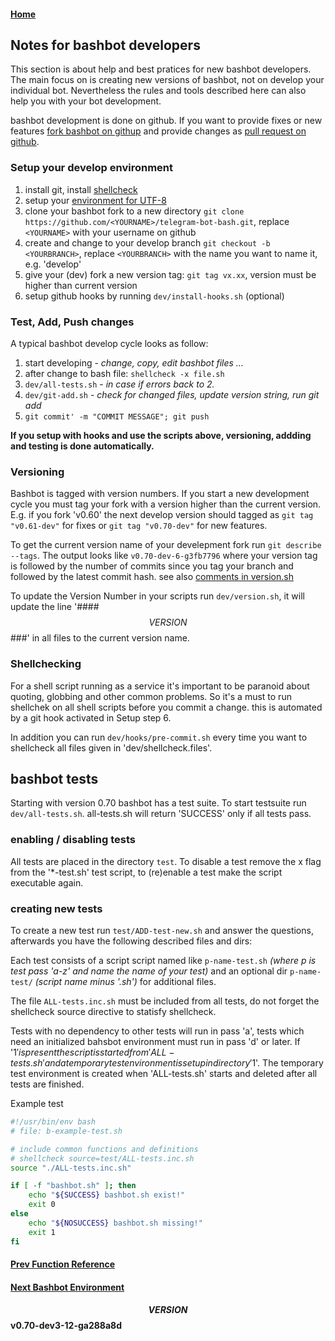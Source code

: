 #### [Home](../README.md)
## Notes for bashbot developers
This section is about help and best pratices for new bashbot developers. The main focus on is creating new versions of bashbot, not on develop your individual bot. Nevertheless the rules and tools described here can also help you with your bot development.

bashbot development is done on github. If you want to provide fixes or new features [fork bashbot on githup](https://help.github.com/en/articles/fork-a-repo) and provide changes as [pull request on github](https://help.github.com/en/articles/creating-a-pull-request).

### Setup your develop environment

1. install git, install [shellcheck](5_practice.md#Test-your-Bot-with-shellcheck)
2. setup your [environment for UTF-8](4_expert.md#Setting-up-your-Environment)
3. clone your bashbot fork to a new directory ```git clone https://github.com/<YOURNAME>/telegram-bot-bash.git```, replace ```<YOURNAME>``` with your username on github
4. create and change to your develop branch ```git checkout -b <YOURBRANCH>```, replace ```<YOURBRANCH>``` with the name you want to name it, e.g. 'develop'
5. give your (dev) fork a new version tag: ```git tag vx.xx```, version must be higher than current version
6. setup github hooks by running ```dev/install-hooks.sh``` (optional)

### Test, Add, Push changes
A typical bashbot develop cycle looks as follow:

1. start developing - *change, copy, edit bashbot files ...*
2. after change to bash file: ```shellcheck -x file.sh```
3. ```dev/all-tests.sh``` - *in case if errors back to 2.*
4. ```dev/git-add.sh``` - *check for changed files, update version string, run git add*
5. ```git commit' -m "COMMIT MESSAGE"; git push```


**If you setup with hooks and use the scripts above, versioning, addding and testing is done automatically.**

### Versioning

Bashbot is tagged with version numbers. If you start a new development cycle you must tag your fork with a version higher than the current version.
E.g. if you fork 'v0.60' the next develop version should tagged as ```git tag "v0.61-dev"``` for fixes or ```git tag "v0.70-dev"``` for new features.

To get the current version name of your develepment fork run ```git describe --tags```. The output looks like ```v0.70-dev-6-g3fb7796``` where your version tag is followed by the number of commits since you tag your branch and followed by the latest commit hash. see also [comments in version.sh](../dev/version.sh)

To update the Version Number in your scripts run ```dev/version.sh```, it will update the line '#### $$VERSION$$ ###' in all files to the current version name.


### Shellchecking

For a shell script running as a service it's important to be paranoid about quoting, globbing and other common problems. So it's a must to run shellchek on all shell scripts before you commit a change. this is automated by a git hook activated in Setup step 6.

In addition you can run ```dev/hooks/pre-commit.sh``` every time you want to shellcheck all files given in 'dev/shellcheck.files'.


## bashbot tests
Starting with version 0.70 bashbot has a test suite. To start testsuite run ```dev/all-tests.sh```. all-tests.sh will return 'SUCCESS' only if all tests pass.

### enabling / disabling tests

All tests are placed in the directory  ```test```. To disable a test remove the x flag from the '*-test.sh' test script, to (re)enable a test make the script executable again.


### creating new tests
To create a new test run ```test/ADD-test-new.sh``` and answer the questions, afterwards you have the following described files and dirs:

Each test consists of a script script named like ```p-name-test.sh``` *(where p is test pass 'a-z' and name the name
of your test)* and an optional dir ```p-name-test/``` *(script name minus '.sh')* for additional files.

The file ```ALL-tests.inc.sh``` must be included from all tests, do not forget the shellcheck source directive to statisfy shellcheck.

Tests with no dependency to other tests will run in pass 'a', tests which need an initialized bahsbot environment must run in pass 'd' or later. 
If '$1' is present the script is started from 'ALL-tests.sh' and a temporary test environment is setup in directory '$1'.
The temporary test environment is created when 'ALL-tests.sh' starts and deleted after all tests are finished.

Example test
```bash
#!/usr/bin/env bash
# file: b-example-test.sh

# include common functions and definitions
# shellcheck source=test/ALL-tests.inc.sh
source "./ALL-tests.inc.sh"

if [ -f "bashbot.sh" ]; then
	echo "${SUCCESS} bashbot.sh exist!"
	exit 0
else
	echo "${NOSUCCESS} bashbot.sh missing!"
	exit 1
fi
```

#### [Prev Function Reference](6_function.md)
#### [Next Bashbot Environment](8_custom.md)

#### $$VERSION$$ v0.70-dev3-12-ga288a8d


